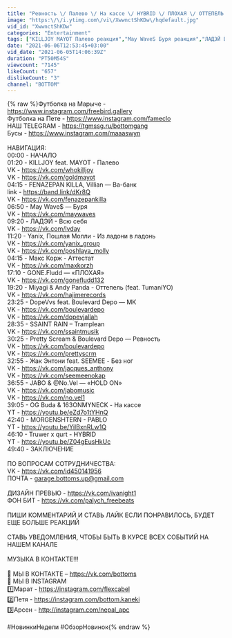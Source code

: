 ```yaml
---
title: "Ревность \/ Палево \/ На кассе \/ HYBRID \/ ПЛОХАЯ \/ ОТТЕПЕЛЬ \/ ИЗ ЛАДОНИ В ЛАДОНЬ \/ РЕАКЦИЯ BOTTOM"
image: "https:\/\/i.ytimg.com\/vi\/XwwnctShKDw\/hqdefault.jpg"
vid_id: "XwwnctShKDw"
categories: "Entertainment"
tags: ["KILLJOY MAYOT Палево реакция","May WaveS Буря реакция","ЛАДЭЙ Всю себя реакция"]
date: "2021-06-06T12:53:45+03:00"
vid_date: "2021-06-05T14:06:39Z"
duration: "PT50M54S"
viewcount: "7145"
likeCount: "657"
dislikeCount: "3"
channel: "BOTTOM"
---
```

{% raw %}Футболка на Марыче - <a rel="nofollow" target="blank" href="https://www.instagram.com/freebird.gallery">https://www.instagram.com/freebird.gallery</a><br />Футболка на Пете - <a rel="nofollow" target="blank" href="https://www.instagram.com/fameclo">https://www.instagram.com/fameclo</a><br />НАШ TELEGRAM - <a rel="nofollow" target="blank" href="https://tgmssg.ru/bottomgang">https://tgmssg.ru/bottomgang</a><br />Бусы - <a rel="nofollow" target="blank" href="https://www.instagram.com/maaaswyn">https://www.instagram.com/maaaswyn</a><br /><br />НАВИГАЦИЯ: <br />00:00 - НАЧАЛО <br />01:20 - KILLJOY feat. MAYOT - Палево<br />VK - <a rel="nofollow" target="blank" href="https://vk.com/whokilljoy">https://vk.com/whokilljoy</a><br />VK - <a rel="nofollow" target="blank" href="https://vk.com/goldmayot">https://vk.com/goldmayot</a><br />04:15 - FENAZEPAN KILLA, Villian — Ва-банк<br />link - <a rel="nofollow" target="blank" href="https://band.link/dKr8Q">https://band.link/dKr8Q</a><br />VK - <a rel="nofollow" target="blank" href="https://vk.com/fenazepankilla">https://vk.com/fenazepankilla</a><br />06:50 - May Wave$ — Буря<br />VK - <a rel="nofollow" target="blank" href="https://vk.com/maywaves">https://vk.com/maywaves</a><br />09:20 - ЛАДЭЙ - Всю себя<br />VK - <a rel="nofollow" target="blank" href="https://vk.com/lvday">https://vk.com/lvday</a><br />11:20 - Yanix, Пошлая Молли - Из ладони в ладонь<br />VK - <a rel="nofollow" target="blank" href="https://vk.com/yanix_group">https://vk.com/yanix_group</a><br />VK - <a rel="nofollow" target="blank" href="https://vk.com/poshlaya_molly">https://vk.com/poshlaya_molly</a><br />04:15 - Макс Корж - Аттестат<br />VK - <a rel="nofollow" target="blank" href="https://vk.com/maxkorzh">https://vk.com/maxkorzh</a><br />17:10 - GONE.Fludd — «ПЛОХАЯ»<br />VK - <a rel="nofollow" target="blank" href="https://vk.com/gonefludd132">https://vk.com/gonefludd132</a><br />19:20 - Miyagi &amp; Andy Panda - Оттепель (feat. TumaniYO)<br />VK - <a rel="nofollow" target="blank" href="https://vk.com/hajimerecords">https://vk.com/hajimerecords</a><br />23:25 - DopeVvs feat. Boulevard Depo — MK<br />VK - <a rel="nofollow" target="blank" href="https://vk.com/boulevardepo">https://vk.com/boulevardepo</a><br />VK - <a rel="nofollow" target="blank" href="https://vk.com/dopevjallah">https://vk.com/dopevjallah</a><br />28:35 - SSAINT RAIN – Tramplean<br />VK - <a rel="nofollow" target="blank" href="https://vk.com/ssaintmusik">https://vk.com/ssaintmusik</a><br />30:25 - Pretty Scream &amp; Boulevard Depo — Ревность<br />VK - <a rel="nofollow" target="blank" href="https://vk.com/boulevardepo">https://vk.com/boulevardepo</a><br />VK - <a rel="nofollow" target="blank" href="https://vk.com/prettyscrm">https://vk.com/prettyscrm</a><br />32:55 - Жак Энтони feat. SEEMEE - Без ног<br />VK - <a rel="nofollow" target="blank" href="https://vk.com/jacques_anthony">https://vk.com/jacques_anthony</a><br />VK - <a rel="nofollow" target="blank" href="https://vk.com/seemeenokap">https://vk.com/seemeenokap</a><br />36:55 - JABO &amp; @No.Vel — «HOLD ON»<br />VK - <a rel="nofollow" target="blank" href="https://vk.com/jabomusic">https://vk.com/jabomusic</a><br />VK - <a rel="nofollow" target="blank" href="https://vk.com/no.vel1">https://vk.com/no.vel1</a><br />39:05 - OG Buda &amp; 163ONMYNECK - На кассе<br />YT - <a rel="nofollow" target="blank" href="https://youtu.be/eZd7o1tYHnQ">https://youtu.be/eZd7o1tYHnQ</a><br />42:40 - MORGENSHTERN - PABLO<br />YT - <a rel="nofollow" target="blank" href="https://youtu.be/YilBxnRLw1Q">https://youtu.be/YilBxnRLw1Q</a><br />46:10 - Truwer x qurt - HYBRID<br />YT - <a rel="nofollow" target="blank" href="https://youtu.be/Z04gEusHkUc">https://youtu.be/Z04gEusHkUc</a><br />49:40 - ЗАКЛЮЧЕНИЕ<br /><br />ПО ВОПРОСАМ СОТРУДНИЧЕСТВА: <br />VK - <a rel="nofollow" target="blank" href="https://vk.com/id450141956">https://vk.com/id450141956</a> <br />ПОЧТА - garage.bottoms.up@gmail.com <br /><br />ДИЗАЙН ПРЕВЬЮ - <a rel="nofollow" target="blank" href="https://vk.com/ivanight1">https://vk.com/ivanight1</a> <br />ФОН БИТ - <a rel="nofollow" target="blank" href="https://vk.com/palych_freebeats">https://vk.com/palych_freebeats</a> <br /><br />ПИШИ КОММЕНТАРИЙ И СТАВЬ ЛАЙК ЕСЛИ ПОНРАВИЛОСЬ, БУДЕТ ЕЩЕ БОЛЬШЕ РЕАКЦИЙ <br /><br />СТАВЬ УВЕДОМЛЕНИЯ, ЧТОБЫ БЫТЬ В КУРСЕ ВСЕХ СОБЫТИЙ НА НАШЕМ КАНАЛЕ <br /><br />МУЗЫКА В КОНТАКТЕ!!! <br /><br />📲 МЫ В КОНТАКТЕ – <a rel="nofollow" target="blank" href="https://vk.com/bottoms">https://vk.com/bottoms</a> <br />📲 МЫ В INSTAGRAM <br />1️⃣Марат - <a rel="nofollow" target="blank" href="https://instagram.com/flexcabel">https://instagram.com/flexcabel</a> <br />2️⃣Петя - <a rel="nofollow" target="blank" href="https://instagram.com/bottom.kaneki">https://instagram.com/bottom.kaneki</a> <br />3️⃣Арсен - <a rel="nofollow" target="blank" href="http://instagram.com/nepal_apc">http://instagram.com/nepal_apc</a> <br /><br />#НовинкиНедели #ОбзорНовинок{% endraw %}
